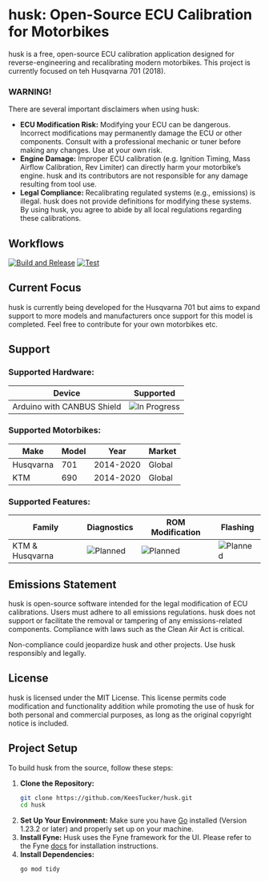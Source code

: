 ﻿# husk: Open-Source ECU Calibration for Motorbikes

husk is a free, open-source ECU calibration application designed for reverse-engineering and recalibrating modern motorbikes. This project is currently focused on teh Husqvarna 701 (2018).

### WARNING!

There are several important disclaimers when using husk:

- **ECU Modification Risk:** Modifying your ECU can be dangerous. Incorrect modifications may permanently damage the ECU or other components. Consult with a professional mechanic or tuner before making any changes. Use at your own risk.
- **Engine Damage:** Improper ECU calibration (e.g. Ignition Timing, Mass Airflow Calibration, Rev Limiter) can directly harm your motorbike’s engine. husk and its contributors are not responsible for any damage resulting from tool use.
- **Legal Compliance:** Recalibrating regulated systems (e.g., emissions) is illegal. husk does not provide definitions for modifying these systems. By using husk, you agree to abide by all local regulations regarding these calibrations.

## Workflows
[![Build and Release](https://github.com/KeesTucker/husk/actions/workflows/build-release.yml/badge.svg)](https://github.com/KeesTucker/husk/actions/workflows/build-release.yml)
[![Test](https://github.com/KeesTucker/husk/actions/workflows/test.yml/badge.svg)](https://github.com/KeesTucker/husk/actions/workflows/test.yml)


## Current Focus

husk is currently being developed for the Husqvarna 701 but aims to expand support to more models and manufacturers once support for this model is completed. Feel free to contribute for your own motorbikes etc.

## Support
### Supported Hardware:
  | Device                     | Supported                                                                |
  |----------------------------|--------------------------------------------------------------------------|
  | Arduino with CANBUS Shield | ![In Progress](https://badgen.net/badge/color/In%20Progress/blue?label=) |

### Supported Motorbikes:
  | Make      | Model | Year      | Market |
  |-----------|-------|-----------|--------|
  | Husqvarna | 701   | 2014-2020 | Global |
  | KTM       | 690   | 2014-2020 | Global |

### Supported Features:
| Family          | Diagnostics                                                      | ROM Modification                                                 | Flashing                                                         |
|-----------------|------------------------------------------------------------------|------------------------------------------------------------------|------------------------------------------------------------------|
| KTM & Husqvarna | ![Planned](https://badgen.net/badge/color/Planned/purple?label=) | ![Planned](https://badgen.net/badge/color/Planned/purple?label=) | ![Planned](https://badgen.net/badge/color/Planned/purple?label=) |

## Emissions Statement

husk is open-source software intended for the legal modification of ECU calibrations. Users must adhere to all emissions regulations. husk does not support or facilitate the removal or tampering of any emissions-related components. Compliance with laws such as the Clean Air Act is critical.

Non-compliance could jeopardize husk and other projects. Use husk responsibly and legally.

## License

husk is licensed under the MIT License. This license permits code modification and functionality addition while promoting the use of husk for both personal and commercial purposes, as long as the original copyright notice is included.

## Project Setup

To build husk from the source, follow these steps:

1. **Clone the Repository:**
   ```bash
   git clone https://github.com/KeesTucker/husk.git
   cd husk
   ```
2. **Set Up Your Environment:**
   Make sure you have [Go](https://golang.org/dl/) installed (Version 1.23.2 or later) and properly set up on your machine.
3. **Install Fyne:**
   Husk uses the Fyne framework for the UI. Please refer to the Fyne [docs]((https://docs.fyne.io/started/)) for installation instructions.
4. **Install Dependencies:**
   ```bash
   go mod tidy
   ```